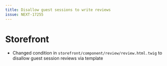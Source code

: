 ```yaml
---
title: Disallow guest sessions to write reviews
issue: NEXT-17255
---
```

# Storefront
* Changed condition in `storefront/component/review/review.html.twig` to disallow guest session reviews via template